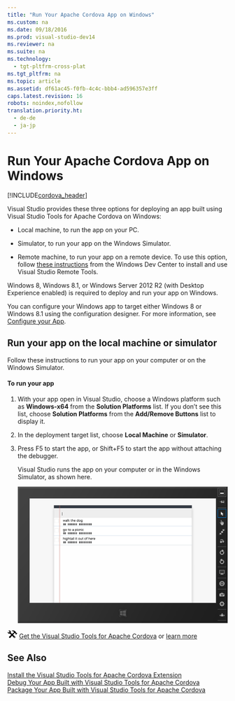 ```yaml
---
title: "Run Your Apache Cordova App on Windows"
ms.custom: na
ms.date: 09/18/2016
ms.prod: visual-studio-dev14
ms.reviewer: na
ms.suite: na
ms.technology: 
  - tgt-pltfrm-cross-plat
ms.tgt_pltfrm: na
ms.topic: article
ms.assetid: df61ac45-f0fb-4c4c-bbb4-ad596357e3ff
caps.latest.revision: 16
robots: noindex,nofollow
translation.priority.ht: 
  - de-de
  - ja-jp
---
```

# Run Your Apache Cordova App on Windows
[!INCLUDE[cordova_header](../vs140/includes/cordova_header_md.md)]  
  
 Visual Studio provides these three options for deploying an app built using Visual Studio Tools for Apache Cordova on Windows:  
  
-   Local machine, to run the app on your PC.  
  
-   Simulator, to run your app on the Windows Simulator.  
  
-   Remote machine, to run your app on a remote device. To use this option, follow [these instructions](http://msdn.microsoft.com/library/windows/apps/hh441469.aspx) from the Windows Dev Center to install and use Visual Studio Remote Tools.  
  
 Windows 8, Windows 8.1, or Windows Server 2012 R2 (with Desktop Experience enabled) is required to deploy and run your app on Windows.  
  
 You can configure your Windows app to target either Windows 8 or Windows 8.1 using the configuration designer. For more information, see [Configure your App](../Topic/Configure%20Your%20App%20Built%20with%20Visual%20Studio%20Tools%20for%20Apache%20Cordova.md).  
  
## Run your app on the local machine or simulator  
 Follow these instructions to run your app on your computer or on the Windows Simulator.  
  
#### To run your app  
  
1.  With your app open in Visual Studio, choose a Windows platform such as **Windows-x64** from the **Solution Platforms** list. If you don’t see this list, choose **Solution Platforms** from the **Add/Remove Buttons** list to display it.  
  
2.  In the deployment target list, choose **Local Machine** or **Simulator**.  
  
3.  Press F5 to start the app, or Shift+F5 to start the app without attaching the debugger.  
  
     Visual Studio runs the app on your computer or in the Windows Simulator, as shown here.  
  
     ![Running an app on the Windows Simulator](../vs140/media/Cordova_Windows_Simulator.png "Cordova_Windows_Simulator")  
  
 ![Download the tools](../vs140/media/Cordova_Install_Download.png "Cordova_Install_Download") [Get the Visual Studio Tools for Apache Cordova](http://aka.ms/mchm38) or [learn more](https://www.visualstudio.com/cordova-vs.aspx)  
  
## See Also  
 [Install the Visual Studio Tools for Apache Cordova Extension](../vs140/Install-Visual-Studio-Tools-for-Apache-Cordova.md)   
 [Debug Your App Built with Visual Studio Tools for Apache Cordova](../Topic/Debug%20Your%20App%20Built%20with%20Visual%20Studio%20Tools%20for%20Apache%20Cordova.md)   
 [Package Your App Built with Visual Studio Tools for Apache Cordova](../vs140/Package-Your-App-Built-with-Visual-Studio-Tools-for-Apache-Cordova.md)